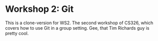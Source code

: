 # Workshop 2: Git
This is a clone-version for WS2.
The second workshop of CS326, which covers how to use Git in a group setting.
Gee, that Tim Richards guy is pretty cool.

